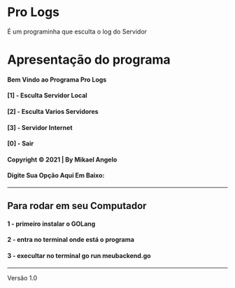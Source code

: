 # Pro Logs
É um programinha que esculta o log do Servidor


# Apresentação do programa

#### Bem Vindo ao Programa Pro Logs
 
#### [1] - Esculta Servidor Local
#### [2] - Esculta Varios Servidores
#### [3] - Servidor Internet
#### [0] - Sair
 
#### Copyright © 2021 | By Mikael Angelo
 
#### Digite Sua Opção Aqui Em Baixo:
<hr/>

## Para rodar em seu Computador
#### 1 - primeiro instalar o GOLang
#### 2 - entra no terminal onde está o programa
#### 3 - execultar no terminal go run meubackend.go
<hr/>
Versão 1.0



